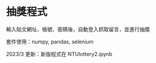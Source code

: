# 抽獎程式
輸入貼文網址、帳號、密碼後，自動登入抓取留言，並進行抽獎

套件使用：numpy, pandas, selenium

2023/3 更新：新版程式在 NTUlottery2.ipynb
